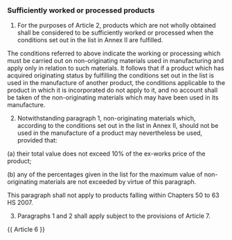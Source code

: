 ### Sufficiently worked or processed products

1. For the purposes of Article 2, products which are not wholly obtained shall be considered to be sufficiently worked or processed when the conditions set out in the list in Annex II are fulfilled.

The conditions referred to above indicate the working or processing which must be carried out on non-originating materials used in manufacturing and apply only in relation to such materials. It follows that if a product which has acquired originating status by fulfilling the conditions set out in the list is used in the manufacture of another product, the conditions applicable to the product in which it is incorporated do not apply to it, and no account shall be taken of the non-originating materials which may have been used in its manufacture.

2. Notwithstanding paragraph 1, non-originating materials which, according to the conditions set out in the list in Annex II, should not be used in the manufacture of a product may nevertheless be used, provided that:

(a) their total value does not exceed 10% of the ex-works price of the product;

(b) any of the percentages given in the list for the maximum value of non-originating materials are not exceeded by virtue of this paragraph.

This paragraph shall not apply to products falling within Chapters 50 to 63 HS 2007.

3. Paragraphs 1 and 2 shall apply subject to the provisions of Article 7.

{{ Article 6 }}
